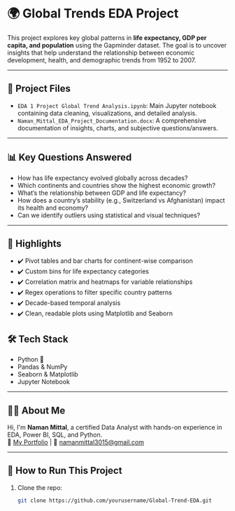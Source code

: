 # 🌍 Global Trends EDA Project

This project explores key global patterns in **life expectancy, GDP per capita, and population** using the Gapminder dataset. The goal is to uncover insights that help understand the relationship between economic development, health, and demographic trends from 1952 to 2007.

---

## 📁 Project Files

- `EDA 1 Project Global Trend Analysis.ipynb`: Main Jupyter notebook containing data cleaning, visualizations, and detailed analysis.
- `Naman_Mittal_EDA_Project_Documentation.docx`: A comprehensive documentation of insights, charts, and subjective questions/answers.

---

## 📊 Key Questions Answered

- How has life expectancy evolved globally across decades?
- Which continents and countries show the highest economic growth?
- What’s the relationship between GDP and life expectancy?
- How does a country’s stability (e.g., Switzerland vs Afghanistan) impact its health and economy?
- Can we identify outliers using statistical and visual techniques?

---

## 📌 Highlights

- ✔️ Pivot tables and bar charts for continent-wise comparison
- ✔️ Custom bins for life expectancy categories
- ✔️ Correlation matrix and heatmaps for variable relationships
- ✔️ Regex operations to filter specific country patterns
- ✔️ Decade-based temporal analysis
- ✔️ Clean, readable plots using Matplotlib and Seaborn

## 🛠️ Tech Stack

- Python 🐍
- Pandas & NumPy
- Seaborn & Matplotlib
- Jupyter Notebook

---

## 🙋‍♂️ About Me

Hi, I'm **Naman Mittal**, a certified Data Analyst with hands-on experience in EDA, Power BI, SQL, and Python.  
🔗 [My Portfolio](https://my.newtonschool.co/user/namanmittal3015) | 📧 namanmittal3015@gmail.com

---

## 🚀 How to Run This Project

1. Clone the repo:
   ```bash
   git clone https://github.com/yourusername/Global-Trend-EDA.git
